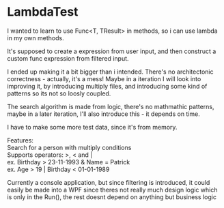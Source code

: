 # LambdaTest

I wanted to learn to use Func<T, TResult> in methods, so i can use lambda in my own methods.        

It's supposed to create a expression from user input, and then construct a custom func expression from filtered input.       

I ended up making it a bit bigger than i intended. There's no architectonic correctness - actually, it's a mess! Maybe in a iteration I will look into improving it, by introducing multiply files, and introducing some kind of patterns so its not so loosly coupled.       

The search algorithm is made from logic, there's no mathmathic patterns, maybe in a later iteration, I'll also introduce this - it depends on time.       

I have to make some more test data, since it's from memory.       

Features:       
Search for a person with multiply conditions     
Supports operators: >, < and |      
ex. Birthday > 23-11-1993 &  Name = Patrick      
ex. Age > 19 | Birthday < 01-01-1989      

Currently a console application, but since filtering is introduced, it could easily be made into a WPF since theres not really much design logic which is only in the Run(), the rest doesnt depend on anything but business logic       

